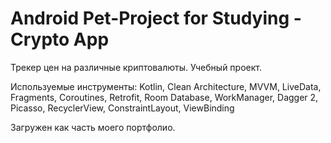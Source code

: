 # Android Pet-Project for Studying - Crypto App

Трекер цен на различные криптовалюты. Учебный проект.

Используемые инструменты:
Kotlin, Clean Architecture, MVVM, LiveData, Fragments, Coroutines, Retrofit, Room Database, WorkManager, Dagger 2, Picasso, RecyclerView, ConstraintLayout, ViewBinding

Загружен как часть моего портфолио. 
